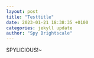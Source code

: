 ```yaml
---
layout: post
title: "Testtitle"
date: 2023-01-21 18:38:35 +0100
categories: jekyll update
author: "Spy Brightscale"
---
```


SPYLICIOUS!~


